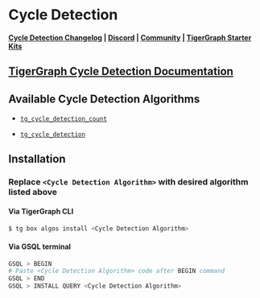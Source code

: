 
# Cycle Detection

#### [Cycle Detection Changelog](https://github.com/tigergraph/gsql-graph-algorithms/blob/master/algorithms/Path/cycle_detection/CHANGELOG.md) | [Discord](https://discord.gg/vFbmPyvJJN) | [Community](https://community.tigergraph.com) | [TigerGraph Starter Kits](https://github.com/zrougamed/TigerGraph-Starter-Kits-Parser)

## [TigerGraph Cycle Detection Documentation](https://docs.tigergraph.com/graph-ml/current/pathfinding-algorithms/cycle-detection)

## Available Cycle Detection Algorithms 

* [`tg_cycle_detection_count`](https://github.com/tigergraph/gsql-graph-algorithms/blob/master/algorithms/Path/cycle_detection/count/tg_cycle_detection_count.gsql)

* [`tg_cycle_detection`](https://github.com/tigergraph/gsql-graph-algorithms/blob/master/algorithms/Path/cycle_detection/full_result/tg_cycle_detection.gsql)

## Installation 

### Replace `<Cycle Detection Algorithm>` with desired algorithm listed above 

#### Via TigerGraph CLI

```bash
$ tg box algos install <Cycle Detection Algorithm>
```

#### Via GSQL terminal

```bash
GSQL > BEGIN
# Paste <Cycle Detection Algorithm> code after BEGIN command
GSQL > END 
GSQL > INSTALL QUERY <Cycle Detection Algorithm>
```
